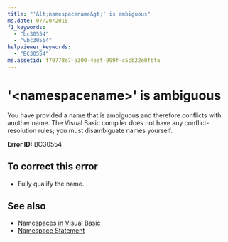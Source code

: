 ```yaml
---
title: "'&lt;namespacename&gt;' is ambiguous"
ms.date: 07/20/2015
f1_keywords: 
  - "bc30554"
  - "vbc30554"
helpviewer_keywords: 
  - "BC30554"
ms.assetid: f79778e7-a300-4eef-999f-c5cb22e0fbfa
---
```

# '&lt;namespacename&gt;' is ambiguous
You have provided a name that is ambiguous and therefore conflicts with another name. The Visual Basic compiler does not have any conflict-resolution rules; you must disambiguate names yourself.  
  
 **Error ID:** BC30554  
  
## To correct this error  
  
-   Fully qualify the name.  
  
## See also
- [Namespaces in Visual Basic](../../visual-basic/programming-guide/program-structure/namespaces.md)
- [Namespace Statement](../../visual-basic/language-reference/statements/namespace-statement.md)
